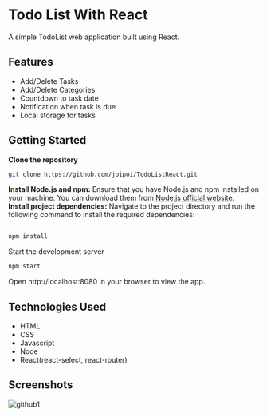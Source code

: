 # Todo List With React
A simple TodoList web application built using React.
## Features
- Add/Delete Tasks
- Add/Delete Categories
- Countdown to task date
- Notification when task is due
- Local storage for tasks

## Getting Started
**Clone the repository**
```bash
git clone https://github.com/joipoi/TodoListReact.git
```
**Install Node.js and npm:**
Ensure that you have Node.js and npm installed on your machine. You can download them from [Node.js official website](https://nodejs.org/en).  
**Install project dependencies:**
Navigate to the project directory and run the following command to install the required dependencies:
```bash

npm install
```
Start the development server
```bash
npm start
```
Open http://localhost:8080 in your browser to view the app.

## Technologies Used
- HTML
- CSS
- Javascript
- Node
- React(react-select, react-router)

## Screenshots
![github1](https://github.com/user-attachments/assets/27b789c9-b5df-49f7-9290-a0fb386e2149)

  
